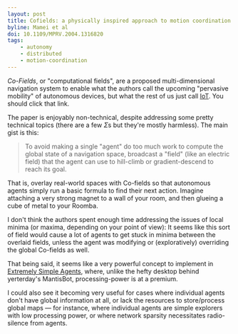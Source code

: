 ```yaml
---
layout: post
title: Cofields: a physically inspired approach to motion coordination
byline: Mamei et al
doi: 10.1109/MPRV.2004.1316820
tags:
    - autonomy
    - distributed
    - motion-coordination
---
```


_Co-Fields_, or "computational fields", are a proposed multi-dimensional navigation system to enable what the authors call the upcoming "pervasive mobility" of autonomous devices, but what the rest of us just call [IoT](https://twitter.com/internetofshit). You should click that link.

The paper is enjoyably non-technical, despite addressing some pretty technical topics (there are a few $\Sigma$s but they're mostly harmless). The main gist is this:

> To avoid making a single "agent" do too much work to compute the global state of a navigation space, broadcast a "field" (like an electric field) that the agent can use to hill-climb or gradient-descend to reach its goal.

That is, overlay real-world spaces with Co-fields so that autonomous agents simply run a basic formula to find their next action. Imagine attaching a very strong magnet to a wall of your room, and then glueing a cube of metal to your Roomba.

I don't think the authors spent enough time addressing the issues of local minima (or maxima, depending on your point of view): It seems like this sort of field would cause a lot of agents to get stuck in minima between the overlaid fields, unless the agent was modifying or (exploratively) overriding the global Co-fields as well.

That being said, it seems like a very powerful concept to implement in [Extremely Simple Agents](http://www.michaelcrichton.com/prey/), where, unlike the hefty desktop behind yerterday's MantisBot, processing-power is at a premium.

I could also see it becoming very useful for cases where individual agents don't have global information at all, or lack the resources to store/process global maps — for instance, where individual agents are simple explorers with low processing power, or where network sparsity necessitates radio-silence from agents.
